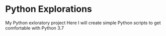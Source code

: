 # Python Explorations

My Python exloratory project
Here I will create simple Python scripts to get comfortable with Python 3.7

